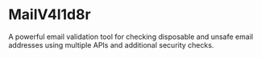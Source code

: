 # MailV4l1d8r
A powerful email validation tool for checking disposable and unsafe email addresses using multiple APIs and additional security checks.

